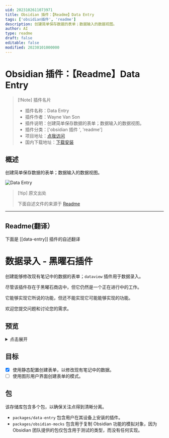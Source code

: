 ```yaml
---
uid: 2023102611073971
title: Obsidian 插件：【Readme】Data Entry
tags: ['obsidian插件', 'readme']
description: 创建简单保存数据的表单；数据输入的数据视图。
author: AI
type: readme
draft: false
editable: false
modified: 20230101000000
---
```


# Obsidian 插件：【Readme】Data Entry

> [!Note] 插件名片
> - 插件名称：Data Entry
> - 插件作者：Wayne Van Son
> - 插件说明：创建简单保存数据的表单；数据输入的数据视图。
> - 插件分类：['obsidian 插件 ', 'readme']
> - 项目地址：[点我访问](https://github.com/waynevanson/data-entry-obsidian-plugin)
> - 国内下载地址：[下载安装](https://pkmer.cn/products/plugin/pluginMarket/?data-entry)

## 概述

创建简单保存数据的表单；数据输入的数据视图。

![Data Entry](https://cdn.pkmer.cn/covers/data-entry.png!pkmer)

> [!tip] 原文出处
>
>下面自述文件的来源于 [Readme](https://ghproxy.net/https://raw.githubusercontent.com/waynevanson/data-entry-obsidian-plugin/main/README.md)

---

## Readme(翻译）

下面是 [[data-entry]] 插件的自述翻译

# 数据录入 - 黑曜石插件

创建能够修改现有笔记中的数据的表单；`dataview` 插件用于数据录入。

尽管该插件存在于黑曜石商店中，但它仍然是一个正在进行中的工作。

它能够实现它所说的功能，但还不能实现它可能能够实现的功能。

欢迎您提交问题和讨论您的需求。

## 预览

<details>
<summary>点击展开</summary>

![](./assets/mobile-data.png)

![](./assets/mobile.png)

![](./assets/tablet.png)

![](./assets/desktop.png)

</details>

## 目标

- [x] 使用静态配置创建表单，以修改现有笔记中的数据。
- [ ] 使用图形用户界面创建表单的模式。

## 包

该存储库包含多个包，以确保关注点得到清晰分离。

- `packages/data-entry` 包含用户在其设备上安装的插件。
- `packages/obsidian-mocks` 包含用于复制 Obsidian 功能的模拟对象，因为 Obsidian 团队提供的包仅包含用于测试的类型，而没有任何实现。



